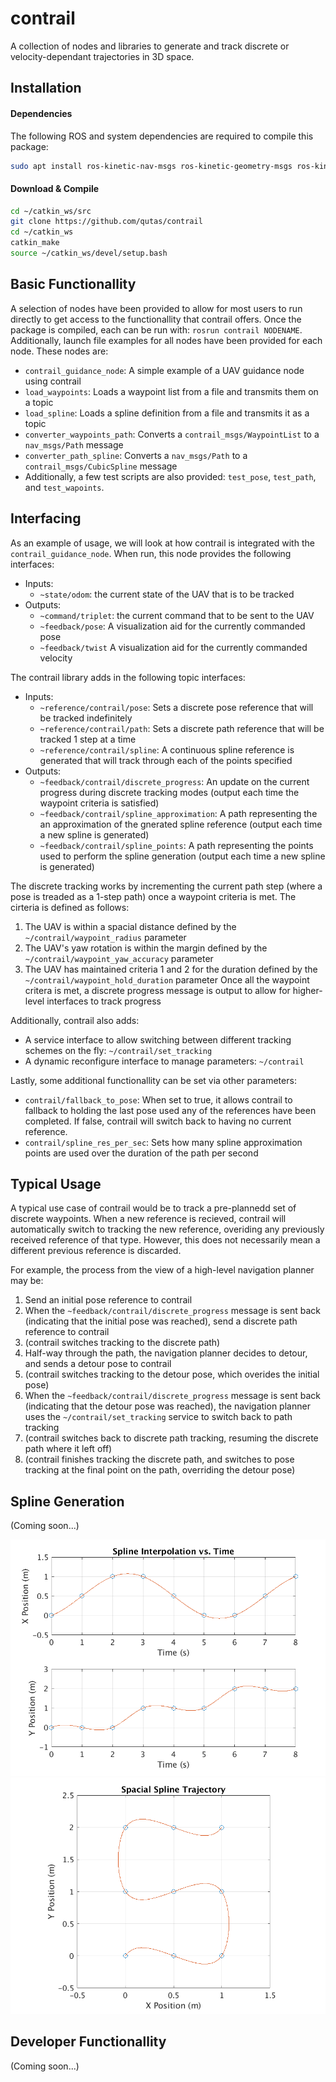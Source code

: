 # contrail
A collection of nodes and libraries to generate and track discrete or velocity-dependant trajectories in 3D space.

## Installation

#### Dependencies
The following ROS and system dependencies are required to compile this package:
```sh
sudo apt install ros-kinetic-nav-msgs ros-kinetic-geometry-msgs ros-kinetic-mavros-msgs ros-kinetic-message-generation ros-kinetic-dynamic-reconfigure libeigen3-dev
```

#### Download & Compile
```sh
cd ~/catkin_ws/src
git clone https://github.com/qutas/contrail
cd ~/catkin_ws
catkin_make
source ~/catkin_ws/devel/setup.bash
```

## Basic Functionallity
A selection of nodes have been provided to allow for most users to run directly to get access to the functionallity that contrail offers. Once the package is compiled, each can be run with: `rosrun contrail NODENAME`. Additionally, launch file examples for all nodes have been provided for each node. These nodes are:
- `contrail_guidance_node`: A simple example of a UAV guidance node using contrail
- `load_waypoints`: Loads a waypoint list from a file and transmits them on a topic
- `load_spline`: Loads a spline definition from a file and transmits it as a topic
- `converter_waypoints_path`: Converts a `contrail_msgs/WaypointList` to a `nav_msgs/Path` message
- `converter_path_spline`: Converts a `nav_msgs/Path` to a `contrail_msgs/CubicSpline` message
- Additionally, a few test scripts are also provided: `test_pose`, `test_path`, and `test_wapoints`.

## Interfacing
As an example of usage, we will look at how contrail is integrated with the `contrail_guidance_node`. When run, this node provides the following interfaces:
- Inputs:
  - `~state/odom`: the current state of the UAV that is to be tracked
- Outputs:
  - `~command/triplet`: the current command that to be sent to the UAV
  - `~feedback/pose`: A visualization aid for the currently commanded pose
  - `~feedback/twist` A visualization aid for the currently commanded velocity

The contrail library adds in the following topic interfaces:
- Inputs:
  - `~reference/contrail/pose`: Sets a discrete pose reference that will be tracked indefinitely
  - `~reference/contrail/path`: Sets a discrete path reference that will be tracked 1 step at a time
  - `~reference/contrail/spline`: A continuous spline reference is generated that will track through each of the points specified
- Outputs:
  - `~feedback/contrail/discrete_progress`: An update on the current progress during discrete tracking modes (output each time the waypoint criteria is satisfied)
  - `~feedback/contrail/spline_approximation`: A path representing the an approximation of the gnerated spline reference (output each time a new spline is generated)
  - `~feedback/contrail/spline_points`: A path representing the points used to perform the spline generation (output each time a new spline is generated)

The discrete tracking works by incrementing the current path step (where a pose is treaded as a 1-step path) once a waypoint criteria is met. The cirteria is defined as follows:
1. The UAV is within a spacial distance defined by the `~/contrail/waypoint_radius` parameter
2. The UAV's yaw rotation is within the margin defined by the `~/contrail/waypoint_yaw_accuracy` parameter
3. The UAV has maintained criteria 1 and 2 for the duration defined by the `~/contrail/waypoint_hold_duration` parameter
Once all the waypoint critera is met, a discrete progress message is output to allow for higher-level interfaces to track progress

Additionally, contrail also adds:
- A service interface to allow switching between different tracking schemes on the fly: `~/contrail/set_tracking`
- A dynamic reconfigure interface to manage parameters: `~/contrail`

Lastly, some additional functionallity can be set via other parameters:
- `contrail/fallback_to_pose`: When set to true, it allows contrail to fallback to holding the last pose used any of the references have been completed. If false, contrail will switch back to having no current reference.
- `contrail/spline_res_per_sec`: Sets how many spline approximation points are used over the duration of the path per second

## Typical Usage
A typical use case of contrail would be to track a pre-plannedd set of discrete waypoints. When a new reference is recieved, contrail will automatically switch to tracking the new reference, overiding any previously received reference of that type. However, this does not necessarily mean a different previous reference is discarded.

For example, the process from the view of a high-level navigation planner may be:
1. Send an initial pose reference to contrail
2. When the `~feedback/contrail/discrete_progress` message is sent back (indicating that the initial pose was reached), send a discrete path reference to contrail
3. (contrail switches tracking to the discrete path)
4. Half-way through the path, the navigation planner decides to detour, and sends a detour pose to contrail
5. (contrail switches tracking to the detour pose, which overides the initial pose)
6. When the `~feedback/contrail/discrete_progress` message is sent back (indicating that the detour pose was reached), the navigation planner uses the `~/contrail/set_tracking` service to switch back to path tracking
7. (contrail switches back to discrete path tracking, resuming the discrete path where it left off)
8. (contrail finishes tracking the discrete path, and switches to pose tracking at the final point on the path, overriding the detour pose)

## Spline Generation
(Coming soon...)

![Spline vs. Time](resources/spline_vs_time.png)
![Spacial Spline](resources/spline_space.png)

## Developer Functionallity
(Coming soon...)
